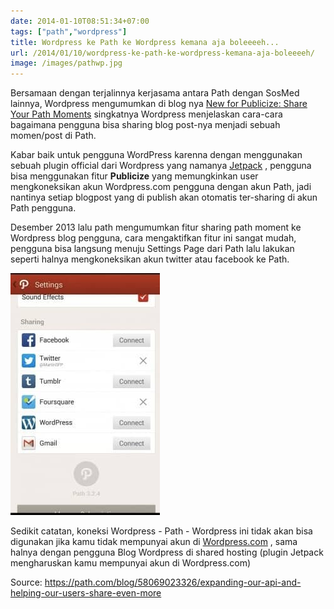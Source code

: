 ```yaml
---
date: 2014-01-10T08:51:34+07:00
tags: ["path","wordpress"]
title: Wordpress ke Path ke Wordpress kemana aja boleeeeh...
url: /2014/01/10/wordpress-ke-path-ke-wordpress-kemana-aja-boleeeeh/
image: /images/pathwp.jpg
---
```


Bersamaan dengan terjalinnya kerjasama antara Path dengan SosMed lainnya, Wordpress mengumumkan di blog nya [New for Publicize: Share Your Path Moments](http://en.blog.wordpress.com/2013/08/12/connecting-to-path/) singkatnya Wordpress menjelaskan cara-cara bagaimana pengguna bisa sharing blog post-nya menjadi sebuah momen/post di Path.

Kabar baik untuk pengguna WordPress karenna dengan menggunakan sebuah plugin official dari Wordpress yang namanya [Jetpack](http://jetpack.me/) , pengguna bisa menggunakan fitur **Publicize** yang memungkinkan user mengkoneksikan akun Wordpress.com pengguna dengan akun Path, jadi nantinya setiap blogpost yang di publish akan otomatis ter-sharing di akun Path pengguna.

Desember 2013 lalu path mengumumkan fitur sharing path moment ke Wordpress blog pengguna, cara mengaktifkan fitur ini sangat mudah, pengguna bisa langsung menuju Settings Page dari Path lalu lakukan seperti halnya mengkoneksikan akun twitter atau facebook ke Path.

![pathwordpress](/images/pathwordpress.jpg)

Sedikit catatan, koneksi Wordpress - Path - Wordpress ini tidak akan bisa digunakan jika kamu tidak mempunyai akun di [Wordpress.com](http://wordpress.com) , sama halnya dengan pengguna Blog Wordpress di shared hosting (plugin Jetpack mengharuskan kamu mempunyai akun di Wordpress.com)

Source: <https://path.com/blog/58069023326/expanding-our-api-and-helping-our-users-share-even-more>
